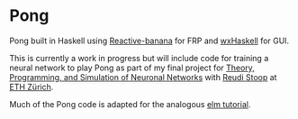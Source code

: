 # Pong

Pong built in Haskell using [Reactive-banana](https://wiki.haskell.org/Reactive-banana)
for FRP and [wxHaskell](https://wiki.haskell.org/WxHaskell) for GUI.

This is currently a work in progress but will include code for training a neural network to
play Pong as part of my final project for [Theory, Programming, and Simulation of Neuronal
Networks](http://www.vvz.ethz.ch/Vorlesungsverzeichnis/lerneinheitPre.do?semkez=2017S&ansicht=ALLE&lerneinheitId=112257&lang=en)
with [Reudi Stoop](https://www.ini.uzh.ch/people/ruedi) at [ETH Zürich](http://www.ethz.ch).

Much of the Pong code is adapted for the analogous
[elm tutorial](http://elm-lang.org/blog/making-pong).
